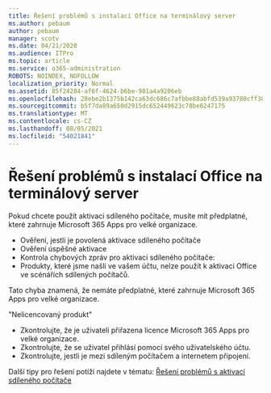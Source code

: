 ```yaml
---
title: Řešení problémů s instalací Office na terminálový server
ms.author: pebaum
author: pebaum
manager: scotv
ms.date: 04/21/2020
ms.audience: ITPro
ms.topic: article
ms.service: o365-administration
ROBOTS: NOINDEX, NOFOLLOW
localization_priority: Normal
ms.assetid: 85f24284-af6f-4624-b6be-901a4a9206eb
ms.openlocfilehash: 28ebe2b1375b142ca63dc686c7afbbe88abfd539a93780cff3861f80de40b411
ms.sourcegitcommit: b5f7da89a650d2915dc652449623c78be6247175
ms.translationtype: MT
ms.contentlocale: cs-CZ
ms.lasthandoff: 08/05/2021
ms.locfileid: "54021841"
---
```

# <a name="solutions-for-issues-around-installing-office-on-a-terminal-server"></a>Řešení problémů s instalací Office na terminálový server

Pokud chcete použít aktivaci sdíleného počítače, musíte mít předplatné, které zahrnuje Microsoft 365 Apps pro velké organizace.
  
- Ověření, jestli je povolená aktivace sdíleného počítače
- Ověření úspěšné aktivace
- Kontrola chybových zpráv pro aktivaci sdíleného počítače:
- Produkty, které jsme našli ve vašem účtu, nelze použít k aktivaci Office ve scénářích sdílených počítačů.
  
Tato chyba znamená, že nemáte předplatné, které zahrnuje Microsoft 365 Apps pro velké organizace.

"Nelicencovaný produkt"

- Zkontrolujte, že je uživateli přiřazena licence Microsoft 365 Apps pro velké organizace.
- Zkontrolujte, že se uživatel přihlásí pomocí svého uživatelského účtu.
- Zkontrolujte, jestli je mezi sdíleným počítačem a internetem připojení.

Další tipy pro řešení potíží najdete v tématu: [Řešení problémů s aktivací sdíleného počítače](https://docs.microsoft.com/DeployOffice/troubleshoot-shared-computer-activation)